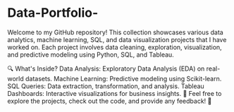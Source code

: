 # Data-Portfolio-
Welcome to my GitHub repository! This collection showcases various data analytics, machine learning, SQL, and data visualization projects that I have worked on. Each project involves data cleaning, exploration, visualization, and predictive modeling using Python, SQL, and Tableau.

🔍 What's Inside?
Data Analysis: Exploratory Data Analysis (EDA) on real-world datasets.
Machine Learning: Predictive modeling using Scikit-learn.
SQL Queries: Data extraction, transformation, and analysis.
Tableau Dashboards: Interactive visualizations for business insights.
📂 Feel free to explore the projects, check out the code, and provide any feedback! 🚀
